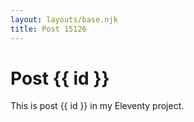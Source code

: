 ```yaml
---
layout: layouts/base.njk
title: Post 15126
---
```


# Post {{ id }}

This is post {{ id }} in my Eleventy project.
